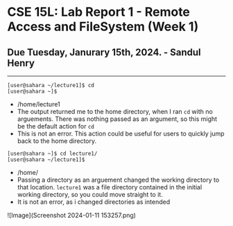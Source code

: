 # CSE 15L: Lab Report 1 - Remote Access and FileSystem (Week 1)
## Due Tuesday, Janurary 15th, 2024. - Sandul Henry

---

```
[user@sahara ~/lecture1]$ cd
[user@sahara ~]$
```
* /home/lecture1
* The output returned me to the home directory, when I ran `cd` with no arguements. There was nothing passed as an argument, so this might be the default action for `cd`
* This is not an error. This action could be useful for users to quickly jump back to the home directory.

```
[user@sahara ~]$ cd lecture1/
[user@sahara ~/lecture1]$
```
* /home/
* Passing a directory as an arguement changed the working directory to that location. `lecture1` was a file directory contained in the initial working directory, so you could move straight to it.
* It is not an error, as i changed directories as intended

![Image](Screenshot 2024-01-11 153257.png)
